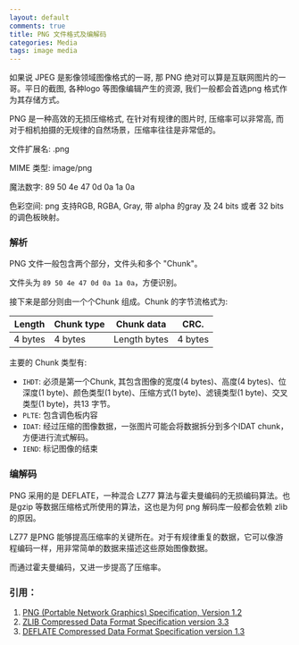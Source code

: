 ```yaml
---
layout: default
comments: true
title: PNG 文件格式及编解码
categories: Media
tags: image media
---
```


如果说 JPEG 是影像领域图像格式的一哥, 那 PNG 绝对可以算是互联网图片的一哥。平日的截图, 各种logo 等图像编辑产生的资源, 我们一般都会首选png 格式作为其存储方式。

PNG 是一种高效的无损压缩格式, 在针对有规律的图片时, 压缩率可以非常高, 而对于相机拍摄的无规律的自然场景，压缩率往往是非常低的。

文件扩展名: .png

MIME 类型: image/png

魔法数字: 89 50 4e 47 0d 0a 1a 0a

色彩空间: png 支持RGB, RGBA, Gray, 带 alpha 的gray 及 24 bits 或者 32 bits 的调色板映射。

### 解析

PNG 文件一般包含两个部分，文件头和多个 "Chunk"。

文件头为 `89 50 4e 47 0d 0a 1a 0a`，方便识别。

接下来是部分则由一个个Chunk 组成。Chunk 的字节流格式为:

| Length | Chunk type| Chunk data | CRC. |
|--------|-----------|------------|------|
|4 bytes |  4 bytes  | Length bytes| 4 bytes |

主要的 Chunk 类型有:

* `IHDT`: 必须是第一个Chunk, 其包含图像的宽度(4 bytes)、高度(4 bytes)、位深度(1 byte)、颜色类型(1 byte)、压缩方式(1 byte)、滤镜类型(1 byte)、交叉类型(1 byte)，共13 字节。
* `PLTE`: 包含调色板内容
* `IDAT`: 经过压缩的图像数据，一张图片可能会将数据拆分到多个IDAT chunk，方便进行流式解码。
* `IEND`: 标记图像的结束

### 编解码

PNG 采用的是 DEFLATE，一种混合 LZ77 算法与霍夫曼编码的无损编码算法。也是gzip 等数据压缩格式所使用的算法，这也是为何 png 解码库一般都会依赖 zlib 的原因。

LZ77 是PNG 能够提高压缩率的关键所在。对于有规律重复的数据，它可以像游程编码一样，用非常简单的数据来描述这些原始图像数据。

而通过霍夫曼编码，又进一步提高了压缩率。

### 引用：

1. [PNG (Portable Network Graphics) Specification, Version 1.2](http://www.libpng.org/pub/png/spec/1.2/PNG-Contents.html)
2. [ZLIB Compressed Data Format Specification version 3.3](https://www.ietf.org/rfc/rfc1950.txt)
3. [DEFLATE Compressed Data Format Specification version 1.3](https://www.ietf.org/rfc/rfc1951.txt)